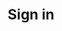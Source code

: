 # Sign in

<SignInFormComponent />


<script setup>
  import SignInFormComponent from '../.vitepress/components/forms/SignInFormComponent.vue';
</script>

<style scoped>
main {
    margin: 1em 0;
}
</style>